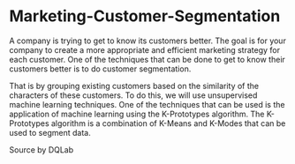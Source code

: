 # Marketing-Customer-Segmentation

A company is trying to get to know its customers better. The goal is for your company to create a more appropriate and efficient marketing strategy for each customer. One of the techniques that can be done to get to know their customers better is to do customer segmentation.

That is by grouping existing customers based on the similarity of the characters of these customers. To do this, we will use unsupervised machine learning techniques. One of the techniques that can be used is the application of machine learning using the K-Prototypes algorithm. The K-Prototypes algorithm is a combination of K-Means and K-Modes that can be used to segment data.

Source by DQLab

